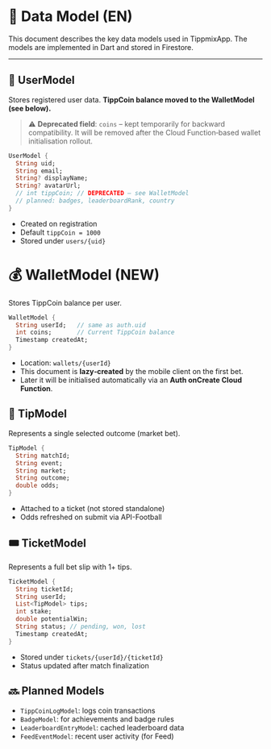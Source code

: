 # 🧬 Data Model (EN)

This document describes the key data models used in TippmixApp.
The models are implemented in Dart and stored in Firestore.

---

## 👤 UserModel

Stores registered user data. **TippCoin balance moved to the WalletModel (see below).**

> ⚠️ **Deprecated field**: `coins` – kept temporarily for backward compatibility. It will be removed after the Cloud Function‑based wallet initialisation rollout.

```dart
UserModel {
  String uid;
  String email;
  String? displayName;
  String? avatarUrl;
  // int tippCoin; // DEPRECATED – see WalletModel
  // planned: badges, leaderboardRank, country
}
```

- Created on registration
- Default `tippCoin = 1000`
- Stored under `users/{uid}`

# 💰 WalletModel (NEW)

Stores TippCoin balance per user.

```dart
WalletModel {
  String userId;   // same as auth.uid
  int coins;       // Current TippCoin balance
  Timestamp createdAt;
}
```

- Location: `wallets/{userId}`
- This document is **lazy‑created** by the mobile client on the first bet.
- Later it will be initialised automatically via an **Auth onCreate Cloud Function**.

## 🎯 TipModel

Represents a single selected outcome (market bet).

```dart
TipModel {
  String matchId;
  String event;
  String market;
  String outcome;
  double odds;
}
```

- Attached to a ticket (not stored standalone)
- Odds refreshed on submit via API-Football

## 🎟️ TicketModel

Represents a full bet slip with 1+ tips.

```dart
TicketModel {
  String ticketId;
  String userId;
  List<TipModel> tips;
  int stake;
  double potentialWin;
  String status; // pending, won, lost
  Timestamp createdAt;
}
```

- Stored under `tickets/{userId}/{ticketId}`
- Status updated after match finalization

## 🔜 Planned Models

- `TippCoinLogModel`: logs coin transactions
- `BadgeModel`: for achievements and badge rules
- `LeaderboardEntryModel`: cached leaderboard data
- `FeedEventModel`: recent user activity (for Feed)
